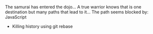 The samurai has entered the dojo...
A true warrior knows that is one destination but many paths that lead to it...
The path seems blocked by: JavaScript
* Killing history using git rebase
